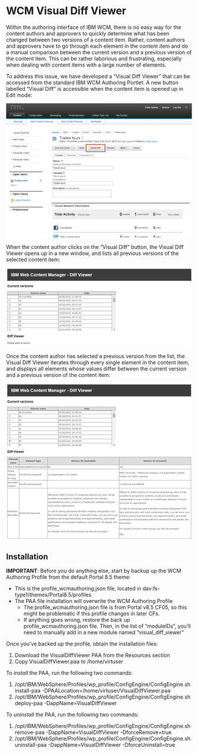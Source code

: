 # WCM Visual Diff Viewer

Within the authoring interface of IBM WCM, there is no easy way for the content authors and approvers to quickly determine what has been changed between two versions of a content item. Rather, content authors and approvers have to go through each element in the content item and do a manual comparison between the current version and a previous version of the content item. This can be rather laborious and frustrating, especially when dealing with content items with a large number of elements.

To address this issue, we have developed a “Visual Diff Viewer” that can be accessed from the standard IBM WCM Authoring Portlet. A new button labelled “Visual Diff” is accessible when the content item is opened up in Edit mode:

  ![edit mode](images/editor_image_bf75f380-f551-4d3f-898a-79858992c125.png)
 
When the content author clicks on the “Visual Diff” button, the Visual Diff Viewer opens up in a new window, and lists all previous versions of the selected content item:

  ![versions](images/editor_image_87d34216-504c-4985-8d30-917c1cc9191d.png)
 
Once the content author has selected a previous version from the list, the Visual Diff Viewer iterates through every single element in the content item, and displays all elements whose values differ between the current version and a previous version of the content item:

  ![versions](images/editor_image_5d1065d2-9029-4f3c-8f40-ef4392f08982.png)


## Installation

**IMPORTANT**: Before you do anything else, start by backup up the WCM Authoring Profile from the default Portal 8.5 theme:

  * This is the profile_wcmauthoring.json file, located in dav:fs-type1/themes/Portal8.5/profiles
  * The PAA file installation will overwrite the WCM Authoring Profile
    * The profile_wcmauthoring.json file is from Portal v8.5 CF05, so this might be problematic if this profile changes in later CFs.
    * If anything goes wrong, restore the back up profile_wcmauthoring.json file. Then, in the list of “moduleIDs”, you’ll need to manually add in a new module named “visual_diff_viewer”

Once you’ve backed up the profile, obtain the installation files:

  1. Download the VisualDiffViewer PAA from the Resources section
  2. Copy VisualDiffViewer.paa to /home/virtuser

To *install* the PAA, run the following two commands:

  1. /opt/IBM/WebSphere/Profiles/wp_profile/ConfigEngine/ConfigEngine.sh install-paa -DPAALocation=/home/virtuser/VisualDiffViewer.paa
  2. /opt/IBM/WebSphere/Profiles/wp_profile/ConfigEngine/ConfigEngine.sh deploy-paa -DappName=VisualDiffViewer

To *uninstall* the PAA, run the following two commands:

  1. /opt/IBM/WebSphere/Profiles/wp_profile/ConfigEngine/ConfigEngine.sh remove-paa -DappName=VisualDiffViewer -DforceRemove=true
  2. /opt/IBM/WebSphere/Profiles/wp_profile/ConfigEngine/ConfigEngine.sh uninstall-paa -DappName=VisualDiffViewer -DforceUninstall=true
 

